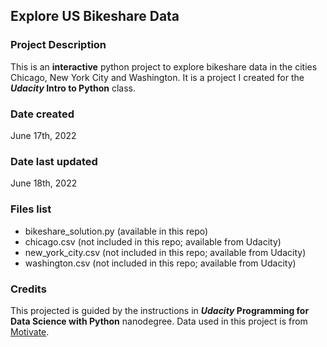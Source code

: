## Explore US Bikeshare Data

### Project Description
This is an **interactive** python project to explore bikeshare data in the cities Chicago, New York City and Washington.
It is a project I created for the **_Udacity_ Intro to Python** class.

### Date created
June 17th, 2022

### Date last updated
June 18th, 2022

### Files list
 * bikeshare_solution.py (available in this repo)
 * chicago.csv (not included in this repo; available from Udacity)
 * new_york_city.csv (not included in this repo; available from Udacity)
 * washington.csv (not included in this repo; available from Udacity)

### Credits
This projected is guided by the instructions in **_Udacity_ Programming for Data Science with Python** nanodegree. 
Data used in this project is from [Motivate](https://www.motivateco.com/).

